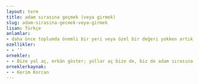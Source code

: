```yaml
---
layout: term
title: adam sırasına geçmek (veya girmek)
slug: adam-sirasina-gecmek-veya-girmek
lisan: Türkçe
anlamlar:
- daha önce toplumda önemli bir yeri veya özel bir değeri yokken artık kendisine önem ve değer verilmek
ozellikler:
- - ''
ornekler:
- - Bize yol aç, erkân göster; yollar aç bize de, biz de adam sırasına girelim.
orneklerkaynak:
- - Kerim Korcan
---
```

